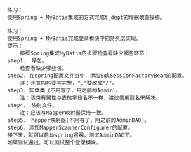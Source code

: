 	练习：
	使用Spring + MyBatis集成的方式完成t_dept的增删改查操作。

	练习：
	使用Spring + MyBatis完成登录模块中的持久层实现。
	提示：
		按照Spring集成MyBatis的步骤检查看缺少哪些环节：
	step1.　导包。
		检查看缺少哪些包。
	step2. 在spring配置文件当中，添加SqlSessionFactoryBean的配置。
		注：注意包名要写完整，"."要改成"/"。
	step3. 实体类（不用写了，用之前的Admin）。
		注：该类有属性与表的字段名不一样，建议使用别名来解决。
	step4.　映射文件。
		注：应该与Mapper映射器保持一致。
	step5.　Mapper映射器(不用写了，用之前的AdminDAO)。
	step6. 添加MapperScannerConfigurer的配置。
	接下来，就可以启动spring容器，测试AdminDAO了。
	如果测试通过，可以测试整个登录模块。